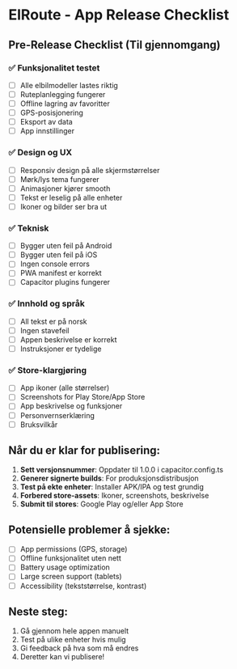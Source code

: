 # ElRoute - App Release Checklist

## Pre-Release Checklist (Til gjennomgang)

### ✅ Funksjonalitet testet
- [ ] Alle elbilmodeller lastes riktig
- [ ] Ruteplanlegging fungerer
- [ ] Offline lagring av favoritter
- [ ] GPS-posisjonering
- [ ] Eksport av data
- [ ] App innstillinger

### ✅ Design og UX
- [ ] Responsiv design på alle skjermstørrelser
- [ ] Mørk/lys tema fungerer
- [ ] Animasjoner kjører smooth
- [ ] Tekst er leselig på alle enheter
- [ ] Ikoner og bilder ser bra ut

### ✅ Teknisk
- [ ] Bygger uten feil på Android
- [ ] Bygger uten feil på iOS
- [ ] Ingen console errors
- [ ] PWA manifest er korrekt
- [ ] Capacitor plugins fungerer

### ✅ Innhold og språk
- [ ] All tekst er på norsk
- [ ] Ingen stavefeil
- [ ] Appen beskrivelse er korrekt
- [ ] Instruksjoner er tydelige

### ✅ Store-klargjøring
- [ ] App ikoner (alle størrelser)
- [ ] Screenshots for Play Store/App Store
- [ ] App beskrivelse og funksjoner
- [ ] Personvernserklæring
- [ ] Bruksvilkår

## Når du er klar for publisering:

1. **Sett versjonsnummer**: Oppdater til 1.0.0 i capacitor.config.ts
2. **Generer signerte builds**: For produksjonsdistribusjon
3. **Test på ekte enheter**: Installer APK/IPA og test grundig
4. **Forbered store-assets**: Ikoner, screenshots, beskrivelse
5. **Submit til stores**: Google Play og/eller App Store

## Potensielle problemer å sjekke:
- [ ] App permissions (GPS, storage)
- [ ] Offline funksjonalitet uten nett
- [ ] Battery usage optimization
- [ ] Large screen support (tablets)
- [ ] Accessibility (tekststørrelse, kontrast)

## Neste steg:
1. Gå gjennom hele appen manuelt
2. Test på ulike enheter hvis mulig
3. Gi feedback på hva som må endres
4. Deretter kan vi publisere!